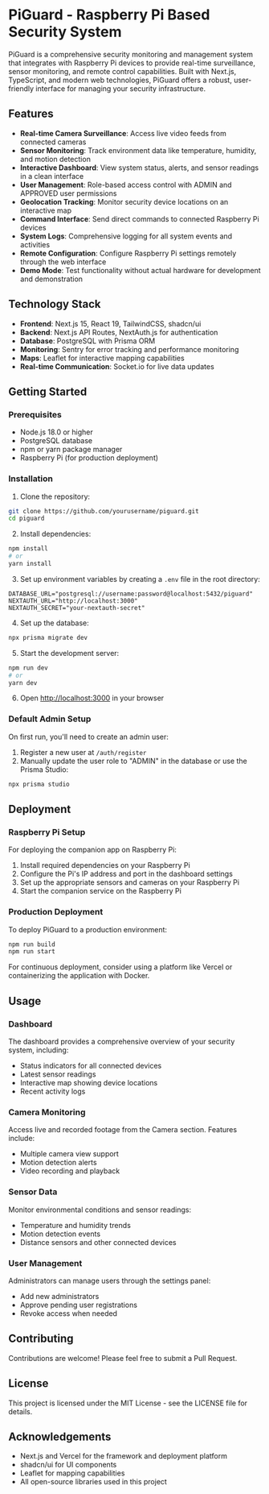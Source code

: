 # PiGuard - Raspberry Pi Based Security System

PiGuard is a comprehensive security monitoring and management system that integrates with Raspberry Pi devices to provide real-time surveillance, sensor monitoring, and remote control capabilities. Built with Next.js, TypeScript, and modern web technologies, PiGuard offers a robust, user-friendly interface for managing your security infrastructure.

## Features

- **Real-time Camera Surveillance**: Access live video feeds from connected cameras
- **Sensor Monitoring**: Track environment data like temperature, humidity, and motion detection
- **Interactive Dashboard**: View system status, alerts, and sensor readings in a clean interface
- **User Management**: Role-based access control with ADMIN and APPROVED user permissions
- **Geolocation Tracking**: Monitor security device locations on an interactive map
- **Command Interface**: Send direct commands to connected Raspberry Pi devices
- **System Logs**: Comprehensive logging for all system events and activities
- **Remote Configuration**: Configure Raspberry Pi settings remotely through the web interface
- **Demo Mode**: Test functionality without actual hardware for development and demonstration

## Technology Stack

- **Frontend**: Next.js 15, React 19, TailwindCSS, shadcn/ui
- **Backend**: Next.js API Routes, NextAuth.js for authentication
- **Database**: PostgreSQL with Prisma ORM
- **Monitoring**: Sentry for error tracking and performance monitoring
- **Maps**: Leaflet for interactive mapping capabilities
- **Real-time Communication**: Socket.io for live data updates

## Getting Started

### Prerequisites

- Node.js 18.0 or higher
- PostgreSQL database
- npm or yarn package manager
- Raspberry Pi (for production deployment)

### Installation

1. Clone the repository:

```bash
git clone https://github.com/yourusername/piguard.git
cd piguard
```

2. Install dependencies:

```bash
npm install
# or
yarn install
```

3. Set up environment variables by creating a `.env` file in the root directory:

```
DATABASE_URL="postgresql://username:password@localhost:5432/piguard"
NEXTAUTH_URL="http://localhost:3000"
NEXTAUTH_SECRET="your-nextauth-secret"
```

4. Set up the database:

```bash
npx prisma migrate dev
```

5. Start the development server:

```bash
npm run dev
# or
yarn dev
```

6. Open [http://localhost:3000](http://localhost:3000) in your browser

### Default Admin Setup

On first run, you'll need to create an admin user:

1. Register a new user at `/auth/register`
2. Manually update the user role to "ADMIN" in the database or use the Prisma Studio:

```bash
npx prisma studio
```

## Deployment

### Raspberry Pi Setup

For deploying the companion app on Raspberry Pi:

1. Install required dependencies on your Raspberry Pi
2. Configure the Pi's IP address and port in the dashboard settings
3. Set up the appropriate sensors and cameras on your Raspberry Pi
4. Start the companion service on the Raspberry Pi

### Production Deployment

To deploy PiGuard to a production environment:

```bash
npm run build
npm run start
```

For continuous deployment, consider using a platform like Vercel or containerizing the application with Docker.

## Usage

### Dashboard

The dashboard provides a comprehensive overview of your security system, including:

- Status indicators for all connected devices
- Latest sensor readings
- Interactive map showing device locations
- Recent activity logs

### Camera Monitoring

Access live and recorded footage from the Camera section. Features include:

- Multiple camera view support
- Motion detection alerts
- Video recording and playback

### Sensor Data

Monitor environmental conditions and sensor readings:

- Temperature and humidity trends
- Motion detection events
- Distance sensors and other connected devices

### User Management

Administrators can manage users through the settings panel:

- Add new administrators
- Approve pending user registrations
- Revoke access when needed

## Contributing

Contributions are welcome! Please feel free to submit a Pull Request.

## License

This project is licensed under the MIT License - see the LICENSE file for details.

## Acknowledgements

- Next.js and Vercel for the framework and deployment platform
- shadcn/ui for UI components
- Leaflet for mapping capabilities
- All open-source libraries used in this project
